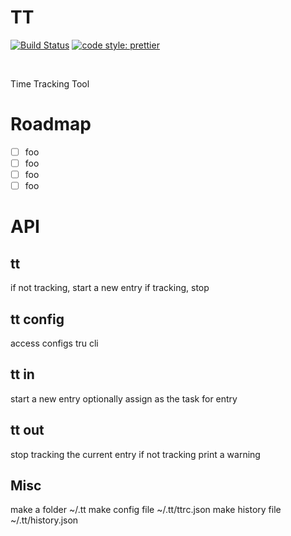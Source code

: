 # TT

<p>
  <a href="https://travis-ci.org/Thomazella/tt"><img src="https://img.shields.io/travis/Thomazella/tt/master.svg?style=flat-square" alt="Build Status" /></a>
  <a href="https://github.com/prettier/prettier">
    <img alt="code style: prettier" src="https://img.shields.io/badge/code_style-prettier-ff69b4.svg?style=flat-square">
  </a>
</p>
<br/>

Time Tracking Tool

# Roadmap

- [ ] foo
- [ ] foo
- [ ] foo
- [ ] foo

# API

## tt

if not tracking, start a new entry
if tracking, stop

## tt config

access configs tru cli

## tt in <name>

start a new entry
optionally assign <name> as the task for entry

## tt out

stop tracking the current entry
if not tracking print a warning

## Misc

make a folder ~/.tt
make config file ~/.tt/ttrc.json
make history file ~/.tt/history.json
